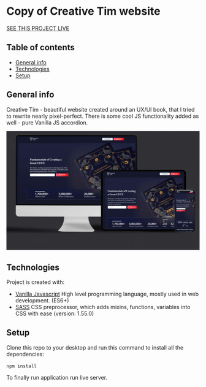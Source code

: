 # Copy of Creative Tim website

[SEE THIS PROJECT LIVE](https://rafalnawojczyk.pl/creativetim/)

## Table of contents

-   [General info](#general-info)
-   [Technologies](#technologies)
-   [Setup](#setup)

## General info

Creative Tim - beautiful website created around an UX/UI book, that I tried to rewrite nearly pixel-perfect. There is some cool JS functionality added as well - pure Vanilla JS accordion.

![Creative tim screenshot](https://github.com/rafalnawojczyk/Copy-of-Creative-tim-webiste/blob/master/img/creativetim-project.jpg?raw=true)

## Technologies

Project is created with:

-   [Vanilla Javascript](https://javascript.info/) High level programming language, mostly used in web development. (ES6+)
-   [SASS](https://sass-lang.com/) CSS preprocessor, which adds mixins, functions, variables into CSS with ease (version: 1.55.0)


## Setup

Clone this repo to your desktop and run this command to install all the dependencies:

```
npm install
```

To finally run application run live server.

